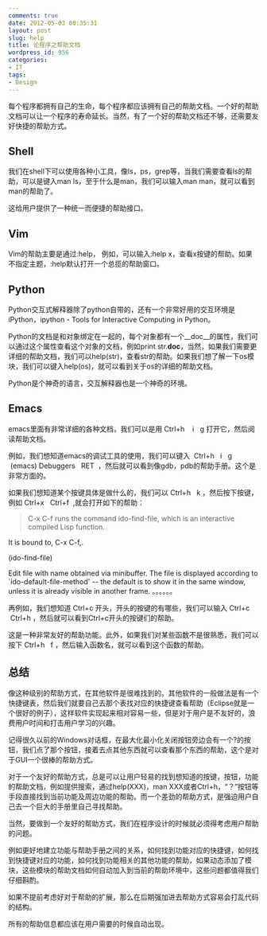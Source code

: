 ```yaml
---
comments: true
date: 2012-05-03 00:35:31
layout: post
slug: help
title: 论程序之帮助文档
wordpress_id: 956
categories:
- IT
tags:
- Design
---
```


每个程序都拥有自己的生命，每个程序都应该拥有自己的帮助文档。一个好的帮助文档可以让一个程序的寿命延长。当然，有了一个好的帮助文档还不够，还需要友好快捷的帮助方式。


## Shell


我们在shell下可以使用各种小工具，像ls，ps，grep等，当我们需要查看ls的帮助，可以是键入man ls，至于什么是man，我们可以输入man man，就可以看到man的帮助了。

这给用户提供了一种统一而便捷的帮助接口。


## Vim


Vim的帮助主要是通过:help， 例如，可以输入:help x，查看x按键的帮助。如果不指定主题，:help默认打开一个总揽的帮助窗口。


## Python


Python交互式解释器除了python自带的，还有一个非常好用的交互环境是iPython，ipython - Tools for Interactive Computing in Python。

Python的文档是和对象绑定在一起的，每个对象都有一个__doc__的属性，我们可以通过这个属性查看这个对象的文档，例如print str.__doc__，当然，如果我们需要更详细的帮助文档，我们可以help(str)，查看str的帮助。如果我们想了解一下os模块，我们可以键入help(os)，就可以看到关于os的详细的帮助文档。

Python是个神奇的语言，交互解释器也是一个神奇的环境。


## Emacs


emacs里面有非常详细的各种文档，我们可以是用 Ctrl+h    i   g 打开它，然后阅读帮助文档。

例如，我们想知道emacs的调试工具的使用，我们可以键入  Ctrl+h   i   g   (emacs) Debuggers   RET  ，然后就可以看到像gdb，pdb的帮助手册。这个是非常方面的。

如果我们想知道某个按键具体是做什么的，我们可以 Ctrl+h   k ，然后按下按键，例如 Ctrl+x   Ctrl+f  ,就会打开如下的帮助：<!-- more -->


> C-x C-f runs the command ido-find-file, which is an interactive
compiled Lisp function.

It is bound to, C-x C-f,.

(ido-find-file)

Edit file with name obtained via minibuffer.
The file is displayed according to `ido-default-file-method' -- the
default is to show it in the same window, unless it is already
visible in another frame.
。。。。。。


再例如，我们想知道 Ctrl+c 开头，开头的按键的有哪些，我们可以输入 Ctrl+c   Ctrl+h ，然后就可以看到Ctrl+c开头的按键们的帮助。

这是一种非常友好的帮助功能。此外，如果我们对某些函数不是很熟悉，我们可以按下 Ctrl+h   f ，然后输入函数名，就可以看到这个函数的帮助。


## 总结


像这种级别的帮助方式，在其他软件是很难找到的。其他软件的一般做法是有一个快捷键表，然后我们就要自己去那个表找对应的快捷键查看帮助（Eclipse就是一个很好的例子），这样软件实现起来相对容易一些，但是对于用户是不友好的，浪费用户时间和打击用户学习的兴趣。

记得很久以前的Windows对话框，在最大化最小化关闭按钮旁边会有一个?的按钮，我们点了那个按钮，接着去点其他东西就可以查看那个东西的帮助，这个是对于GUI一个很棒的帮助方式。

对于一个友好的帮助方式，总是可以让用户轻易的找到想知道的按键，按钮，功能的帮助文档，例如提供搜索，通过help(XXX)，man XXX或者Ctrl+h，“？”按钮等手段直接找到当前功能及周边功能的帮助。而一个差劲的帮助方式，是强迫用户自己去一个巨大的手册里自己寻找帮助。

当然，要做到一个友好的帮助方式，我们在程序设计的时候就必须得考虑用户帮助的问题。

例如更好地建立功能与帮助手册之间的关系，如何找到功能对应的快捷键，如何找到快捷键对应的功能，如何找到功能相关的其他功能的帮助，如果动态添加了模块，这些模块的帮助文档如何自动加入到当前的帮助环境中，这些问题都值得我们仔细斟酌。

如果不提前考虑好对于帮助的扩展，那么在后期强加进去帮助方式容易会打乱代码的结构。

所有的帮助信息都应该在用户需要的时候自动出现。

